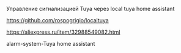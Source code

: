 Управление сигнализацией Tuya через local tuya home assistant

https://github.com/rospogrigio/localtuya

https://aliexpress.ru/item/32988549082.html

alarm-system-Tuya home assistant
